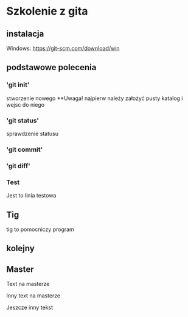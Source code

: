 # Szkolenie z gita

## instalacja 

Windows: <https://git-scm.com/download/win>

## podstawowe polecenia

### 'git init'

stworzenie nowego
**Uwaga! najpierw należy założyć pusty katalog i wejsc do niego

### 'git status'

sprawdzenie statusu

### 'git commit'

### 'git diff'

### Test

Jest to linia testowa

## Tig



tig to pomocniczy program

## kolejny

## Master

Text na masterze

Inny text na masterze

Jeszcze inny tekst
